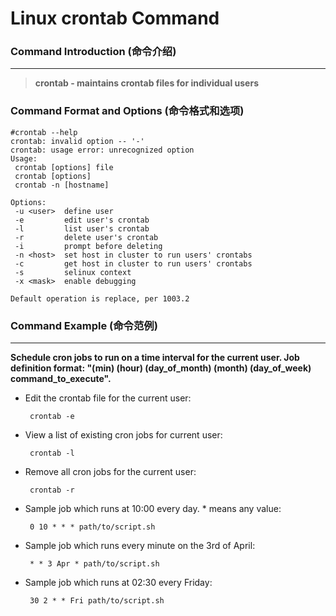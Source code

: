 # Linux crontab Command
### Command Introduction (命令介绍)
-------------------
> **crontab - maintains crontab files for individual users**

### Command Format and Options (命令格式和选项)
```
#crontab --help
crontab: invalid option -- '-'
crontab: usage error: unrecognized option
Usage:
 crontab [options] file
 crontab [options]
 crontab -n [hostname]

Options:
 -u <user>  define user
 -e         edit user's crontab
 -l         list user's crontab
 -r         delete user's crontab
 -i         prompt before deleting
 -n <host>  set host in cluster to run users' crontabs
 -c         get host in cluster to run users' crontabs
 -s         selinux context
 -x <mask>  enable debugging

Default operation is replace, per 1003.2
```
### Command Example (命令范例)
-------------------
**Schedule cron jobs to run on a time interval for the current user.
Job definition format: "(min) (hour) (day_of_month) (month) (day_of_week) command_to_execute".**

- Edit the crontab file for the current user:

  ` crontab -e`

- View a list of existing cron jobs for current user:

  ` crontab -l`

- Remove all cron jobs for the current user:

  ` crontab -r`

- Sample job which runs at 10:00 every day. * means any value:

  ` 0 10 * * * path/to/script.sh`

- Sample job which runs every minute on the 3rd of April:

  ` * * 3 Apr * path/to/script.sh`

- Sample job which runs at 02:30 every Friday:

  ` 30 2 * * Fri path/to/script.sh`
